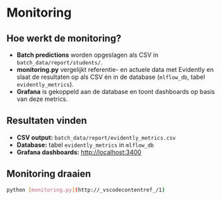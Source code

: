 # Monitoring

## Hoe werkt de monitoring?

- **Batch predictions** worden opgeslagen als CSV in `batch_data/report/students/`.
- **monitoring.py** vergelijkt referentie- en actuele data met Evidently en slaat de resultaten op als CSV én in de database (`mlflow_db`, tabel `evidently_metrics`).
- **Grafana** is gekoppeld aan de database en toont dashboards op basis van deze metrics.

## Resultaten vinden

- **CSV output:** `batch_data/report/evidently_metrics.csv`
- **Database:** tabel `evidently_metrics` in `mlflow_db`
- **Grafana dashboards:** [http://localhost:3400](http://localhost:3400)

## Monitoring draaien

```bash
python [monitoring.py](http://_vscodecontentref_/1)
```